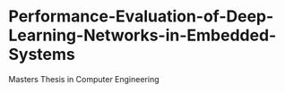 # Performance-Evaluation-of-Deep-Learning-Networks-in-Embedded-Systems
Masters Thesis in Computer Engineering
